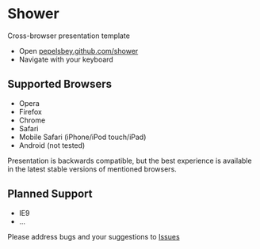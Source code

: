 # Shower
Сross-browser presentation template

* Open [pepelsbey.github.com/shower](http://pepelsbey.github.com/shower/)
* Navigate with your keyboard

## Supported Browsers

* Opera
* Firefox
* Chrome
* Safari
* Mobile Safari (iPhone/iPod touch/iPad)
* Android (not tested)

Presentation is backwards compatible, but the best experience is available
in the latest stable versions of mentioned browsers.

## Planned Support

* IE9
* …

Please address bugs and your suggestions to [Issues](http://github.com/pepelsbey/shower/issues)
